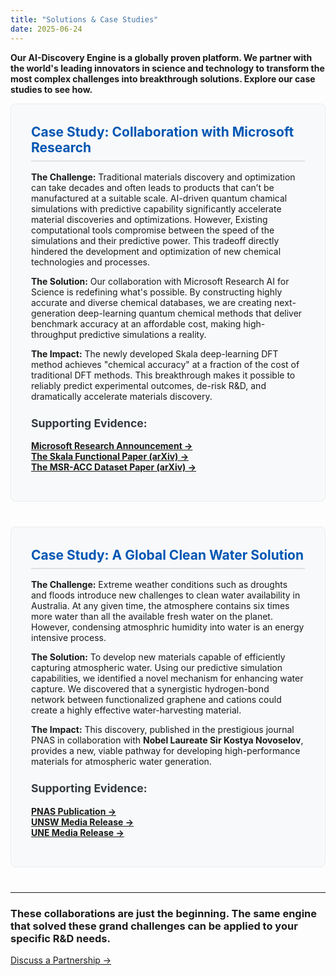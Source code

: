 ```yaml
---
title: "Solutions & Case Studies"
date: 2025-06-24
---
```


<style>
  .case-study {
    border: 1px solid #e9ecef;
    border-radius: 8px;
    padding: 2rem;
    margin-bottom: 2.5rem;
    background-color: #f8f9fa;
  }
  .case-study h2 {
    margin-top: 0;
    color: #0056b3;
    border-bottom: 2px solid #dee2e6;
    padding-bottom: 0.5rem;
    margin-bottom: 1rem;
  }
  .case-study h3 {
    font-size: 1.1rem;
    color: #343a40;
    margin-top: 1.5rem;
  }
  .case-study ul {
    list-style-type: none;
    padding-left: 0;
  }
  .case-study li a {
    font-weight: bold;
  }
</style>

<strong>Our AI-Discovery Engine is a globally proven platform. We partner with the world's leading innovators in science and technology to transform the most complex challenges into breakthrough solutions. Explore our case studies to see how.</strong>

<div class="case-study">
  <h2>Case Study: Collaboration with Microsoft Research</h2>
  <p>
    <strong>The Challenge:</strong> Traditional materials discovery and optimization can take decades and often leads to products that can’t be manufactured at a suitable scale. AI-driven quantum chamical simulations with predictive capability significantly accelerate material discoveries and optimizations. However, Existing computational tools compromise between the speed of the simulations and their predictive power. This tradeoff directly hindered the development and optimization of new chemical technologies and processes.
  <p>
    <strong>The Solution:</strong> Our collaboration with Microsoft Research AI for Science is redefining what's possible. By constructing highly accurate and diverse chemical databases, we are creating next-generation deep-learning quantum chemical methods that deliver benchmark accuracy at an affordable cost, making high-throughput predictive simulations a reality. 
  <p>
    <strong>The Impact:</strong> The newly developed Skala deep-learning DFT method achieves "chemical accuracy" at a fraction of the cost of traditional DFT methods. This breakthrough makes it possible to reliably predict experimental outcomes, de-risk R&D, and dramatically accelerate materials discovery.
  </p>
  
  <h3>Supporting Evidence:</h3>
  <ul>
    <li><a href="https://www.microsoft.com/en-us/research/blog/breaking-bonds-breaking-ground-advancing-the-accuracy-of-computational-chemistry-with-deep-learning/" target="_blank" rel="noopener noreferrer">Microsoft Research Announcement &rarr;</a></li>
    <li><a href="https://arxiv.org/abs/2506.14665" target="_blank" rel="noopener noreferrer">The Skala Functional Paper (arXiv) &rarr;</a></li>
    <li><a href="https://arxiv.org/abs/2506.14492" target="_blank" rel="noopener noreferrer">The MSR-ACC Dataset Paper (arXiv) &rarr;</a></li>
  </ul>
</div>

<div class="case-study">
  <h2>Case Study: A Global Clean Water Solution</h2>
  <p>
    <strong>The Challenge:</strong> Extreme weather conditions such as droughts and floods introduce new challenges to clean water availability in Australia. At any given time, the atmosphere contains six times more water than all the available fresh water on the planet. However, condensing atmosphric humidity into water is an energy intensive process. 
  </p>
  <p>
    <strong>The Solution:</strong> To develop new materials capable of efficiently capturing atmospheric water. Using our predictive simulation capabilities, we identified a novel mechanism for enhancing water capture. We discovered that a synergistic hydrogen-bond network between functionalized graphene and cations could create a highly effective water-harvesting material.
  </p>
  <p>
    <strong>The Impact:</strong> This discovery, published in the prestigious journal PNAS in collaboration with <strong>Nobel Laureate Sir Kostya Novoselov</strong>, provides a new, viable pathway for developing high-performance materials for atmospheric water generation.
  </p>

  <h3>Supporting Evidence:</h3>
  <ul>
    <li><a href="https://doi.org/10.1073/pnas.2508208122" target="_blank" rel="noopener noreferrer">PNAS Publication &rarr;</a></li>
    <li><a href="https://www.unsw.edu.au/news/2025/06/light-as-a-feather-nanomaterial-extracts-drinking-water-from-air" target="_blank" rel="noopener noreferrer">UNSW Media Release &rarr;</a></li>
    <li><a href="https://www.une.edu.au/about-une/news-and-events/news/2025/06/light-as-a-feather-nanomaterial-extracts-drinking-water-from-air" target="_blank" rel="noopener noreferrer">UNE Media Release &rarr;</a></li>
  </ul>
</div>

---

### These collaborations are just the beginning. The same engine that solved these grand challenges can be applied to your specific R&D needs.

<a href="/platform/partner-with-us/" class="btn btn-primary">Discuss a Partnership &rarr;</a>
